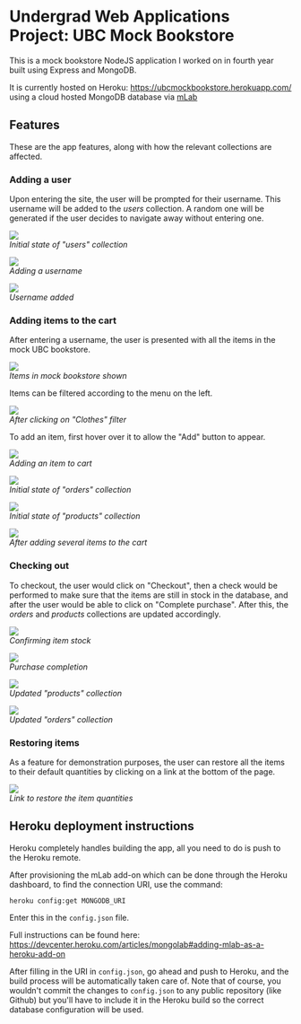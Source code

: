# Undergrad Web Applications Project: UBC Mock Bookstore

This is a mock bookstore NodeJS application I worked on in fourth year built using Express and MongoDB.

It is currently hosted on Heroku: https://ubcmockbookstore.herokuapp.com/ using a cloud hosted MongoDB database via [mLab](https://mlab.com)

## Features

These are the app features, along with how the relevant collections are affected.

### Adding a user

Upon entering the site, the user will be prompted for their username. This username will be added to the _users_ collection. A random one will be generated if the user decides to navigate away without entering one.  

<img src="https://github.com/snxfz947/ubc-mock-bookstore/blob/master/public/images/screen1.png"><br>_Initial state of "users" collection_

<img src="https://github.com/snxfz947/ubc-mock-bookstore/blob/master/public/images/screen1-2.png"><br>_Adding a username_

<img src="https://github.com/snxfz947/ubc-mock-bookstore/blob/master/public/images/screen2.png"><br>_Username added_

### Adding items to the cart

After entering a username, the user is presented with all the items in the mock UBC bookstore. 

<img src="https://github.com/snxfz947/ubc-mock-bookstore/blob/master/public/images/screen2-1.png"><br>_Items in mock bookstore shown_

Items can be filtered according to the menu on the left. 

<img src="https://github.com/snxfz947/ubc-mock-bookstore/blob/master/public/images/screen2-1-1.png"><br>_After clicking on "Clothes" filter_

To add an item, first hover over it to allow the "Add" button to appear.

<img src="https://github.com/snxfz947/ubc-mock-bookstore/blob/master/public/images/screen2-2.png"><br>_Adding an item to cart_

<img src="https://github.com/snxfz947/ubc-mock-bookstore/blob/master/public/images/screen3.png"><br>_Initial state of "orders" collection_

<img src="https://github.com/snxfz947/ubc-mock-bookstore/blob/master/public/images/screen4.png"><br>_Initial state of "products" collection_

<img src="https://github.com/snxfz947/ubc-mock-bookstore/blob/master/public/images/screen3-2.png"><br>_After adding several items to the cart_

### Checking out

To checkout, the user would click on "Checkout", then a check would be performed to make sure that the items are still in stock in the database, and after the user would be able to click on "Complete purchase". After this, the _orders_ and _products_ collections are updated accordingly.

<img src="https://github.com/snxfz947/ubc-mock-bookstore/blob/master/public/images/screen5.png"><br>_Confirming item stock_

<img src="https://github.com/snxfz947/ubc-mock-bookstore/blob/master/public/images/screen6.png"><br>_Purchase completion_

<img src="https://github.com/snxfz947/ubc-mock-bookstore/blob/master/public/images/screen7.png"><br>_Updated "products" collection_

<img src="https://github.com/snxfz947/ubc-mock-bookstore/blob/master/public/images/screen8.png"><br>_Updated "orders" collection_

### Restoring items

As a feature for demonstration purposes, the user can restore all the items to their default quantities by clicking on a link at the bottom of the page.

<img src="https://github.com/snxfz947/ubc-mock-bookstore/blob/master/public/images/screen9.png"><br>_Link to restore the item quantities_


## Heroku deployment instructions

Heroku completely handles building the app, all you need to do is push to the Heroku remote. 

After provisioning the mLab add-on which can be done through the Heroku dashboard, to find the connection URI, use the command:

```
heroku config:get MONGODB_URI
```

Enter this in the `config.json` file.

Full instructions can be found here: https://devcenter.heroku.com/articles/mongolab#adding-mlab-as-a-heroku-add-on

After filling in the URI in `config.json`, go ahead and push to Heroku, and the build process will be automatically taken care of. Note that of course, you wouldn't commit the changes to `config.json` to any public repository (like Github) but you'll have to include it in the Heroku build so the correct database configuration will be used.